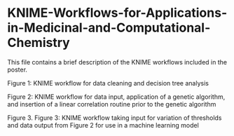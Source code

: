 # KNIME-Workflows-for-Applications-in-Medicinal-and-Computational-Chemistry
This file contains a brief description of the KNIME workflows included in the poster. 

Figure 1: KNIME workflow for data cleaning and decision tree analysis

Figure 2: KNIME workflow for data input, application of a genetic algorithm, and insertion of a linear correlation routine prior to the genetic algorithm

Figure 3. Figure 3: KNIME workflow taking input for variation of thresholds and data output from Figure 2 for use in a machine learning model
